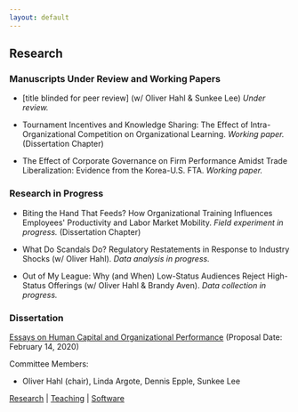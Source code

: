 ```yaml
---
layout: default
---
```


## Research

### **Manuscripts Under Review and Working Papers**

* [title blinded for peer review] (w/ Oliver Hahl & Sunkee Lee) _Under review._

* Tournament Incentives and Knowledge Sharing: The Effect of Intra-Organizational Competition on Organizational Learning. _Working paper._ (Dissertation Chapter)

* The Effect of Corporate Governance on Firm Performance Amidst Trade Liberalization: Evidence from the Korea-U.S. FTA. _Working paper._

### **Research in Progress**

* Biting the Hand That Feeds? How Organizational Training Influences Employees' Productivity and Labor Market Mobility. _Field experiment in progress._ (Dissertation Chapter)

* What Do Scandals Do? Regulatory Restatements in Response to Industry Shocks (w/ Oliver Hahl). _Data analysis in progress._

* Out of My League: Why (and When) Low-Status Audiences Reject High-Status Offerings (w/ Oliver Hahl & Brandy Aven). _Data collection in progress._

### **Dissertation**

[Essays on Human Capital and Organizational Performance](https://www.cmu.edu/tepper/programs/phd/program/assets/proposal-abstracts/2020-organizational-behavior-and-theory-park-sae-seul-proposal-abstract.pdf)
(Proposal Date: February 14, 2020)

Committee Members: 
- Oliver Hahl (chair), Linda Argote, Dennis Epple, Sunkee Lee

[Research](./research.html) | [Teaching](./teaching.html) | [Software](./software.html)
